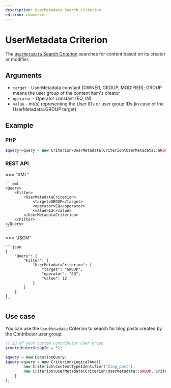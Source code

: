 ```yaml
---
description: UserMetadata Search Criterion
edition: commerce
---
```


# UserMetadata Criterion

The [`UserMetadata` Search Criterion](../../api/php_api/php_api_reference/classes/Ibexa-Contracts-Core-Repository-Values-Content-Query-Criterion-UserMetadata.html) searches for content based on its creator or modifier.

## Arguments

- `target` - UserMetadata constant (OWNER, GROUP, MODIFIER); GROUP means the user group of the content item's creator
- `operator` - Operator constant (EQ, IN)
- `value` - int(s) representing the User IDs or user group IDs (in case of the UserMetadata::GROUP target)

## Example

### PHP

``` php
$query->query = new Criterion\UserMetadata(Criterion\UserMetadata::GROUP, Criterion\Operator::EQ, 12);
```

### REST API

=== "XML"

    ```xml
    <Query>
        <Filter>
            <UserMetadataCriterion>
                <target>GROUP</target>
                <operator>EQ</operator>
                <value>12</value>
            </UserMetadataCriterion>
        </Filter>
    </Query>
    ```

=== "JSON"

    ```json
    {
        "Query": {
            "Filter": {
                "UserMetadataCriterion": {
                    "target": "GROUP",
                    "operator": "EQ",
                    "value": 12
                }
            }
        }
    }
    ```

## Use case

You can use the `UserMetadata` Criterion to search for blog posts created by the Contributor user group:

``` php hl_lines="7"
// ID of your custom Contributor User Group
$contributorGroupId = 32;

$query = new LocationQuery;
$query->query = new Criterion\LogicalAnd([
        new Criterion\ContentTypeIdentifier('blog_post'),
        new Criterion\UserMetadata(Criterion\UserMetadata::GROUP, Criterion\Operator::EQ, $contributorGroupId)
    ]
);
```
